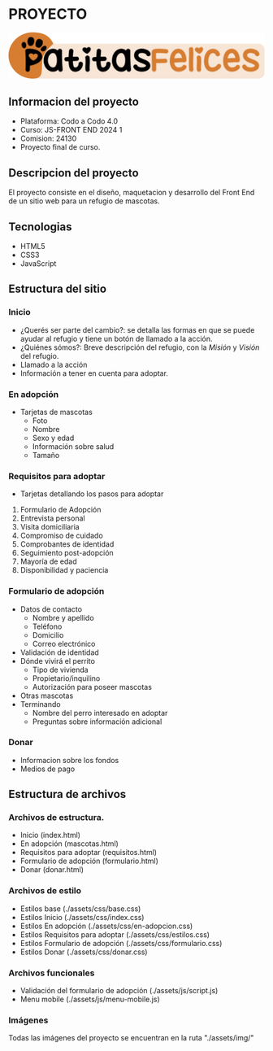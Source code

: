 # PROYECTO 
![Patitas Felices](./assets/img/logo-readme.png)

## Informacion del proyecto
- Plataforma: Codo a Codo 4.0
- Curso: JS-FRONT END 2024 1
- Comision: 24130
- Proyecto final de curso.

## Descripcion del proyecto
El proyecto consiste en el diseño, maquetacion y desarrollo del Front End de un sitio web para un refugio de mascotas.

## Tecnologias
- HTML5
- CSS3
- JavaScript

## Estructura del sitio
### Inicio
- ¿Querés ser parte del cambio?: se detalla las formas en que se puede ayudar al refugio y tiene un botón de llamado a la acción.
- ¿Quiénes sómos?: Breve descripción del refugio, con la *Misión* y *Visión* del refugio.
- Llamado a la acción
- Información a tener en cuenta para adoptar.

### En adopción
- Tarjetas de mascotas
    - Foto
    - Nombre
    - Sexo y edad
    - Información sobre salud
    - Tamaño

### Requisitos para adoptar
- Tarjetas detallando los pasos para adoptar
1. Formulario de Adopción
2. Entrevista personal
3. Visita domiciliaria
4. Compromiso de cuidado
5. Comprobantes de identidad
6. Seguimiento post-adopción
7. Mayoría de edad
8. Disponibilidad y paciencia

### Formulario de adopción
- Datos de contacto
    - Nombre y apellido
    - Teléfono
    - Domicilio
    - Correo electrónico
- Validación de identidad
- Dónde vivirá el perrito
    - Tipo de vivienda
    - Propietario/inquilino
    - Autorización para poseer mascotas
- Otras mascotas
- Terminando
    - Nombre del perro interesado en adoptar
    - Preguntas sobre información adicional

### Donar
- Informacion sobre los fondos
- Medios de pago

## Estructura de archivos
### Archivos de estructura.
- Inicio (index.html)
- En adopción (mascotas.html)
- Requisitos para adoptar (requisitos.html)
- Formulario de adopción (formulario.html)
- Donar (donar.html)

### Archivos de estilo
- Estilos base (./assets/css/base.css)
- Estilos Inicio (./assets/css/index.css)
- Estilos En adopción (./assets/css/en-adopcion.css)
- Estilos Requisitos para adoptar (./assets/css/estilos.css)
- Estilos Formulario de adopción (./assets/css/formulario.css)
- Estilos Donar (./assets/css/donar.css)

### Archivos funcionales
- Validación del formulario de adopción (./assets/js/script.js)
- Menu mobile (./assets/js/menu-mobile.js)

### Imágenes

Todas las imágenes del proyecto se encuentran en la ruta "./assets/img/"